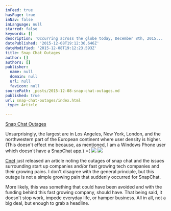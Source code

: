 ```yaml
---
inFeed: true
hasPage: true
inNav: false
inLanguage: null
starred: false
keywords: []
description: 'Occurring across the globe today, December 8th, 2015...   Ok... so big deal?'
datePublished: '2015-12-08T19:12:36.646Z'
dateModified: '2015-12-08T19:12:23.593Z'
title: Snap Chat Outages
author: []
authors: []
publisher:
  name: null
  domain: null
  url: null
  favicon: null
sourcePath: _posts/2015-12-08-snap-chat-outages.md
published: true
url: snap-chat-outages/index.html
_type: Article

---
```

[Snap Chat Outages][0]

Unsurprisingly, the largest are in Los Angeles, New York, London, and the northwestern part of the European continent where user density is higher.  (This doesn't effect me because, as mentioned, I am a Windows Phone user which doesn't have a SnapChat app.)  =(  ![](https://the-grid-user-content.s3-us-west-2.amazonaws.com/06d93588-40e7-433b-8365-171bb2c2700e.PNG)
![](https://the-grid-user-content.s3-us-west-2.amazonaws.com/db72de6e-cb95-4001-8db0-d14136735926.PNG)

[Cnet][1] just released an article noting the outages of snap chat and the issues surrounding start up companies and/or fast growing tech companies and their growing pains.  I don't disagree with the general principle, but this outage is not a simple growing pain that suddenly occurred for SnapChat.

More likely, this was something that could have been avoided and with the funding behind this fast growing company, should have.  That being said, it doesn't stop work, impede everyday life, or hamper business.  All in all, not a big deal, but enough to grab a headline.

[0]: http://downdetector.com/status/snapchat/map/
[1]: http://www.cnet.com/news/snapchat-suffers-extended-outage-working-on-a-fix/